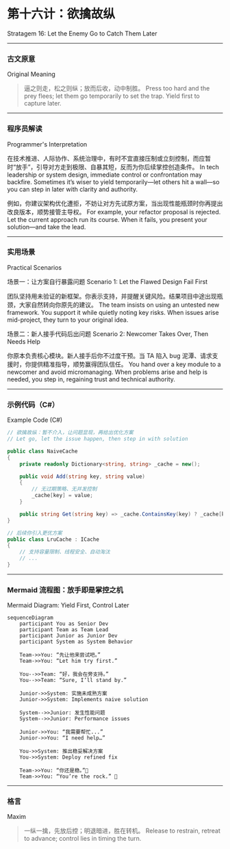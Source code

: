 # 第十六计：欲擒故纵

Stratagem 16: Let the Enemy Go to Catch Them Later

---

### 古文原意

Original Meaning

> 逼之则走，松之则纵；放而后收，动中制胜。
> Press too hard and the prey flees; let them go temporarily to set the trap. Yield first to capture later.

---

### 程序员解读

Programmer's Interpretation

在技术推进、人际协作、系统治理中，有时不宜直接压制或立刻控制，而应暂时“放手”，引导对方走到极限、自暴其短，反而为你后续掌控创造条件。
In tech leadership or system design, immediate control or confrontation may backfire. Sometimes it’s wiser to yield temporarily—let others hit a wall—so you can step in later with clarity and authority.

例如，你建议架构优化遭拒，不妨让对方先试原方案，当出现性能瓶颈时你再提出改良版本，顺势接管主导权。
For example, your refactor proposal is rejected. Let the current approach run its course. When it fails, you present your solution—and take the lead.

---

### 实用场景

Practical Scenarios

场景一：让方案自行暴露问题
Scenario 1: Let the Flawed Design Fail First

团队坚持用未验证的新框架。你表示支持，并提醒关键风险。结果项目中途出现瓶颈，大家自然转向你原先的建议。
The team insists on using an untested new framework. You support it while quietly noting key risks. When issues arise mid-project, they turn to your original idea.

场景二：新人接手代码后出问题
Scenario 2: Newcomer Takes Over, Then Needs Help

你原本负责核心模块。新人接手后你不过度干预。当 TA 陷入 bug 泥潭、请求支援时，你提供精准指导，顺势赢得团队信任。
You hand over a key module to a newcomer and avoid micromanaging. When problems arise and help is needed, you step in, regaining trust and technical authority.

---

### 示例代码（C#）

Example Code (C#)

```csharp
// 欲擒故纵：暂不介入，让问题显现，再给出优化方案
// Let go, let the issue happen, then step in with solution

public class NaiveCache
{
    private readonly Dictionary<string, string> _cache = new();

    public void Add(string key, string value)
    {
        // 无过期策略、无并发控制
        _cache[key] = value;
    }

    public string Get(string key) => _cache.ContainsKey(key) ? _cache[key] : null;
}

// 后续你引入更优方案
public class LruCache : ICache
{
    // 支持容量限制、线程安全、自动淘汰
    // ...
}
```

---

### Mermaid 流程图：放手即是掌控之机

Mermaid Diagram: Yield First, Control Later

```mermaid
sequenceDiagram
    participant You as Senior Dev
    participant Team as Team Lead
    participant Junior as Junior Dev
    participant System as System Behavior

    Team->>You: “先让他来尝试吧。”  
    Team->>You: “Let him try first.”

    You-->>Team: “好，我会在旁支持。”  
    You-->>Team: “Sure, I’ll stand by.”

    Junior->>System: 实施未成熟方案  
    Junior->>System: Implements naive solution

    System-->>Junior: 发生性能问题  
    System-->>Junior: Performance issues

    Junior->>You: “我需要帮忙...”  
    Junior->>You: “I need help…”

    You->>System: 推出稳妥解决方案  
    You->>System: Deploy refined fix

    Team->>You: “你还是稳。”👏  
    Team->>You: “You’re the rock.” 👏
```

---

### 格言

Maxim

> 一纵一擒，先放后控；明退暗进，胜在转机。
> Release to restrain, retreat to advance; control lies in timing the turn.
